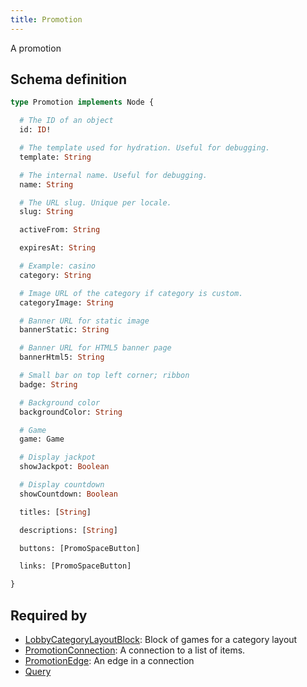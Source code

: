 ```yaml
---
title: Promotion
---
```


<p>A promotion</p>


## Schema definition
```graphql
type Promotion implements Node {

  # The ID of an object
  id: ID! 

  # The template used for hydration. Useful for debugging.
  template: String 

  # The internal name. Useful for debugging.
  name: String 

  # The URL slug. Unique per locale.
  slug: String 

  activeFrom: String 

  expiresAt: String 

  # Example: casino
  category: String 

  # Image URL of the category if category is custom.
  categoryImage: String 

  # Banner URL for static image
  bannerStatic: String 

  # Banner URL for HTML5 banner page
  bannerHtml5: String 

  # Small bar on top left corner; ribbon
  badge: String 

  # Background color
  backgroundColor: String 

  # Game
  game: Game 

  # Display jackpot
  showJackpot: Boolean 

  # Display countdown
  showCountdown: Boolean 

  titles: [String] 

  descriptions: [String] 

  buttons: [PromoSpaceButton] 

  links: [PromoSpaceButton] 

}
```
## Required by
* [LobbyCategoryLayoutBlock](graphql/schema/lobbycategorylayoutblock.md): Block of games for a category layout
* [PromotionConnection](graphql/schema/promotionconnection.md): A connection to a list of items.
* [PromotionEdge](graphql/schema/promotionedge.md): An edge in a connection
* [Query](graphql/schema/query.md)
